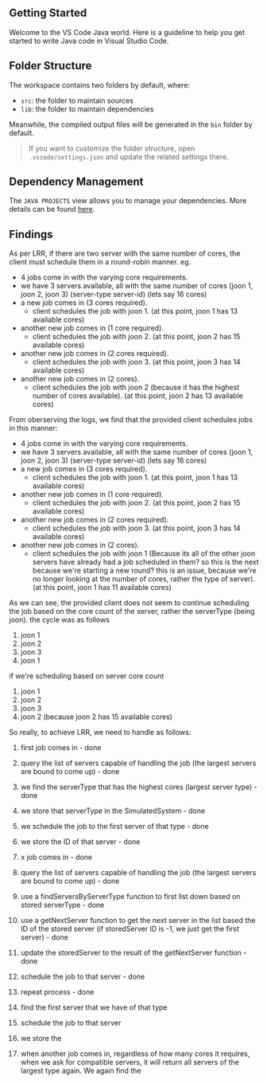 ## Getting Started

Welcome to the VS Code Java world. Here is a guideline to help you get started to write Java code in Visual Studio Code.

## Folder Structure

The workspace contains two folders by default, where:

- `src`: the folder to maintain sources
- `lib`: the folder to maintain dependencies

Meanwhile, the compiled output files will be generated in the `bin` folder by default.

> If you want to customize the folder structure, open `.vscode/settings.json` and update the related settings there.

## Dependency Management

The `JAVA PROJECTS` view allows you to manage your dependencies. More details can be found [here](https://github.com/microsoft/vscode-java-dependency#manage-dependencies).


## Findings
As per LRR, if there are two server with the same number of cores, the client must schedule them in a round-robin manner. eg. 
- 4 jobs come in with the varying core requirements.
- we have 3 servers available, all with the same number of cores (joon 1, joon 2, joon 3) (server-type server-id) (lets say 16 cores)
- a new job comes in (3 cores required).
    - client schedules the job with joon 1. (at this point, joon 1 has 13 available cores)
- another new job comes in (1 core required).
    - client schedules the job with joon 2. (at this point, joon 2 has 15 available cores)
- another new job comes in (2 cores required).
    - client schedules the job with joon 3. (at this point, joon 3 has 14 available cores)
- another new job comes in (2 cores).
    - client schedules the job with joon 2 (because it has the highest number of cores available). (at this point, joon 2 has 13 available cores)

From oberserving the logs, we find that the provided client schedules jobs in this manner:
- 4 jobs come in with the varying core requirements.
- we have 3 servers available, all with the same number of cores (joon 1, joon 2, joon 3) (server-type server-id) (lets say 16 cores)
- a new job comes in (3 cores required).
    - client schedules the job with joon 1. (at this point, joon 1 has 13 available cores)
- another new job comes in (1 core required).
    - client schedules the job with joon 2. (at this point, joon 2 has 15 available cores)
- another new job comes in (2 cores required).
    - client schedules the job with joon 3. (at this point, joon 3 has 14 available cores)
- another new job comes in (2 cores).
    - client schedules the job with joon 1 (Because its all of the other joon servers have already had a job scheduled in them? so this is the next because we're starting a new round? this is an issue, because we're no longer looking at the number of cores, rather the type of server). (at this point, joon 1 has 11 available cores)

As we can see, the provided client does not seem to continue scheduling the job based on the core count of the server, rather the serverType (being joon). the cycle was as follows
1. joon 1
2. joon 2
3. joon 3
4. joon 1

if we're scheduling based on server core count
1. joon 1
2. joon 2
3. joon 3
4. joon 2 (because joon 2 has 15 available cores)

So really, to achieve LRR, we need to handle as follows:
1. first job comes in - done
2. query the list of servers capable of handling the job (the largest servers are bound to come up) - done
3. we find the serverType that has the highest cores (largest server type) - done
4. we store that serverType in the SimulatedSystem - done
5. we schedule the job to the first server of that type - done
6. we store the ID of that server - done
7. x job comes in - done
8. query the list of servers capable of handling the job (the largest servers are bound to come up) - done
9. use a findServersByServerType function to first list down based on stored serverType - done
10. use a getNextServer function to get the next server in the list based the ID of the stored server (if storedServer ID is -1, we just get the first server) - done
11. update the storedServer to the result of the getNextServer function - done
12. schedule the job to that server - done
13. repeat process - done

1. find the first server that we have of that type
2. schedule the job to that server
3. we store the 
3. when another job comes in, regardless of how many cores it requires, when we ask for compatible servers, it will return all servers of the largest type again. We again find the 